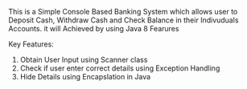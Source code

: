 This is a Simple Console Based Banking System which allows user to Deposit Cash, Withdraw Cash and Check Balance in their Indivuduals Accounts. it will Achieved by using Java 8 Fearures

Key Features:
  1. Obtain User Input using Scanner class
  2. Check if user enter correct details using Exception Handling
  3. Hide Details using Encapslation in Java
